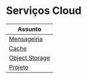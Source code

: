 # Serviços Cloud

| Assunto                                       |
| --------------------------------------------- |
| [Mensageiria](./mensageiria/README.md)        |
| [Cache](./cache/README.md)                    |
| [Object Storage](./object_storage//README.md) |
| [Projeto](./projeto/README.md)                |